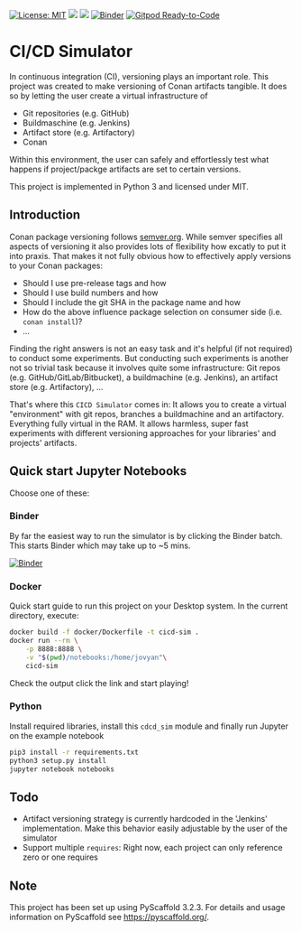 [![License: MIT](https://img.shields.io/badge/License-MIT-yellow.svg)](https://opensource.org/licenses/MIT)
![](https://github.com/Software-Natives-OSS/cicd_sim/workflows/Python%20package/badge.svg)
![](https://codecov.io/gh/Software-Natives-OSS/cicd_sim/graph/badge.svg)
[![Binder](https://mybinder.org/badge_logo.svg)](https://mybinder.org/v2/gh/Software-Natives-OSS/cicd_sim/master?filepath=notebooks)
[![Gitpod Ready-to-Code](https://img.shields.io/badge/Gitpod-Ready--to--Code-blue?logo=gitpod)](https://gitpod.io/#https://github.com/Software-Natives-OSS/cicd_sim) 

# CI/CD Simulator

In continuous integration (CI), versioning plays an important role. This project was created to make versioning of Conan artifacts tangible. It does so by letting the user create a virtual infrastructure of

- Git repositories (e.g. GitHub)
- Buildmaschine (e.g. Jenkins)
- Artifact store (e.g. Artifactory)
- Conan

Within this environment, the user can safely and effortlessly test what happens if project/packge artifacts are set to certain versions.

This project is implemented in Python 3 and licensed under MIT.

## Introduction

Conan package versioning follows [semver.org](https://semver.org). While semver specifies all aspects of versioning it also provides lots of flexibility how excatly to put it into praxis. That makes it not fully obvious how to effectively apply versions to your Conan packages:

- Should I use pre-release tags and how
- Should I use build numbers and how
- Should I include the git SHA in the package name and how
- How do the above influence package selection on consumer side (i.e. `conan install`)?
- ...

Finding the right answers is not an easy task and it's helpful (if not required) to conduct some experiments. But conducting such experiments is another not so trivial task because it involves quite some infrastructure: Git repos (e.g. GitHub/GitLab/Bitbucket), a buildmachine (e.g. Jenkins), an artifact store (e.g. Artifactory), ...

That's where this `CICD Simulator` comes in: It allows you to create a virtual "environment" with git repos, branches a buildmachine and an artifactory. Everything fully virtual in the RAM. It allows harmless, super fast experiments with different versioning approaches for your libraries' and projects' artifacts.

## Quick start Jupyter Notebooks

Choose one of these:

### Binder

By far the easiest way to run the simulator is by clicking the Binder batch. This starts Binder which may take up to ~5 mins.

[![Binder](https://mybinder.org/badge_logo.svg)](https://mybinder.org/v2/gh/Software-Natives-OSS/cicd_sim/master?filepath=notebooks)

### Docker

Quick start guide to run this project on your Desktop system. In the current directory, execute:

```sh
docker build -f docker/Dockerfile -t cicd-sim .
docker run --rm \
    -p 8888:8888 \
    -v "$(pwd)/notebooks:/home/jovyan"\
    cicd-sim

```

Check the output click the link and start playing!

### Python

Install required libraries, install this `cdcd_sim` module and finally run Jupyter on the example notebook

```sh
pip3 install -r requirements.txt
python3 setup.py install
jupyter notebook notebooks

```

## Todo

- Artifact versioning strategy is currently hardcoded in the 'Jenkins' implementation. Make this behavior easily adjustable by the user of the simulator
- Support multiple `requires`: Right now, each project can only reference zero or one requires

## Note

This project has been set up using PyScaffold 3.2.3. For details and usage information on PyScaffold see https://pyscaffold.org/.
